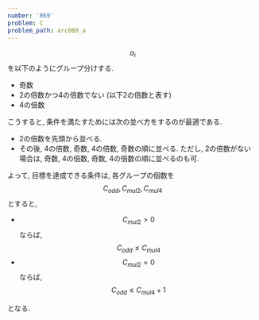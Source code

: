 ```yaml
---
number: '069'
problem: C
problem_path: arc080_a
---
```

$$ a_i $$ を以下のようにグループ分けする.

* 奇数
* 2の倍数かつ4の倍数でない (以下2の倍数と表す)
* 4の倍数

こうすると, 条件を満たすためには次の並べ方をするのが最適である.

* 2の倍数を先頭から並べる.
* その後, 4の倍数, 奇数, 4の倍数, 奇数の順に並べる. ただし, 2の倍数がない場合は, 奇数, 4の倍数, 奇数, 4の倍数の順に並べるのも可.

よって, 目標を達成できる条件は, 各グループの個数を $$ C_{odd}, C_{mul2}, C_{mul4} $$ とすると,

* $$ C_{mul2} \gt 0 $$ ならば, $$ C_{odd} \leq C_{mul4} $$
* $$ C_{mul2} = 0 $$ ならば, $$ C_{odd} \leq C_{mul4}+1 $$

となる.
